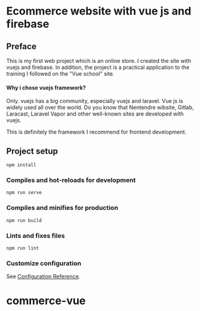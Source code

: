 # Ecommerce website with vue js and firebase

## Preface
This is my first web project which is an online store. I created the site with vuejs and firebase. In addition, the project is a practical application to the training I followed on the "Vue school" site.

<h4> Why i chose vuejs framework? </h4>

Only. vuejs has a big community, especially vuejs and laravel. Vue js is widely used all over the world. Do you know that Nentendre wibsite, Gitlab, Laracast, Laravel Vapor and other well-known sites are developed with vuejs.

This is definitely the framework I recommend for frontend development.


     
## Project setup
```
npm install
```

### Compiles and hot-reloads for development
```
npm run serve
```

### Compiles and minifies for production
```
npm run build
```

### Lints and fixes files
```
npm run lint
```

### Customize configuration
See [Configuration Reference](https://cli.vuejs.org/config/).
# commerce-vue
